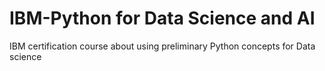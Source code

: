# IBM-Python for Data Science and AI
IBM certification course about using preliminary Python concepts for Data science 

   
